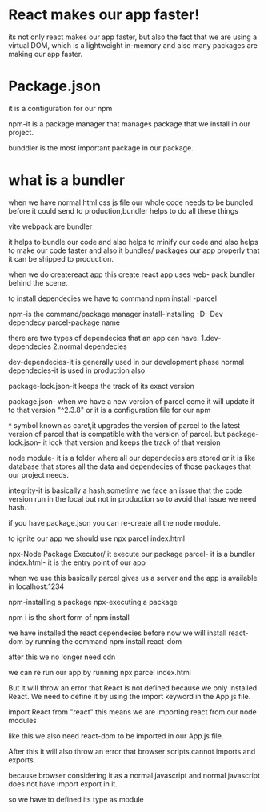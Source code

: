 # React makes our app faster!

its not only react makes our app faster, but also the fact that we are using a virtual DOM, which is a lightweight in-memory and also many packages are making our app faster.

# Package.json

it is a configuration for our npm

npm-it is a package manager that manages package that we install in our project.

bunddler is the most important package in our package.

# what is a bundler

when we have normal html css js file our whole code needs to be bundled before it could send to production,bundler helps to do all these things

vite webpack are bundler

it helps to bundle our code and also helps to minify our code and also helps to make our code faster and also it bundles/ packages our app properly that it can be shipped to production.

when we do createreact app this create react app uses web- pack bundler behind the scene.

to install dependecies we have to command npm install -parcel

npm-is the command/package manager
install-installing 
-D- Dev dependecy
parcel-package name

there are two types of dependecies that an app can have:
1.dev-dependecies
2.normal dependecies

dev-dependecies-it is generally used in our development phase
normal dependecies-it is used in production also

package-lock.json-it keeps the track of its exact version

package.json- when we have a new version of parcel come it will update it to that version "^2.3.8" or it is a configuration file for our npm

^ symbol known as caret,it upgrades the version of parcel to the latest version of parcel that is compatible with the version of parcel.
but package-lock.json- it lock that version and keeps the track of that version

node module- it is a folder where all our dependecies are stored or it is like database that stores all the data and dependecies of those packages that our project needs.

integrity-it is basically a hash,sometime we face an issue that the code version  run in the local but not in production so to avoid that issue we need hash.


if you have package.json you can re-create all the node module.

to ignite our app we should use npx parcel index.html

npx-Node Package Executor/ it execute our package
parcel- it is a bundler
index.html- it is the entry point of our app

when we use this basically parcel gives us a server and the app is available in localhost:1234

npm-installing a package
npx-executing a  package

 npm i is the short form of npm install

 we have installed the react dependecies before now we will install react-dom by running the command npm install react-dom

 after this we no longer need cdn

 we can re run our app by running npx parcel index.html

But it will throw an error that React is not defined because we only installed React. We need to define it by using the import keyword in the App.js file.

import React from "react" this means we are importing react from our node modules

like this we also need react-dom to be imported in our App.js file.

After this it will also throw an error that browser scripts cannot imports and exports.

because browser considering it as a normal javascript and normal javascript does not have import export  in it.

so we have to defined its type as module
